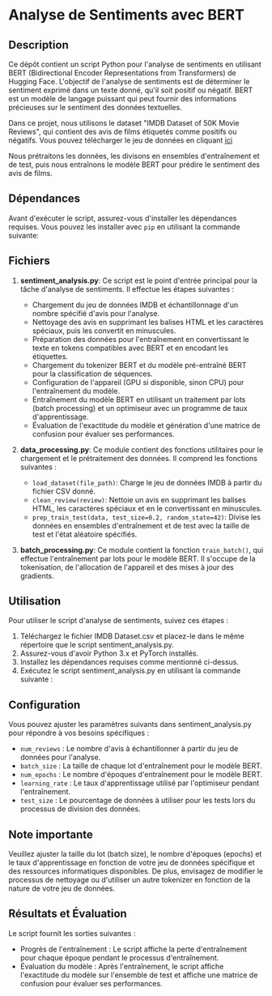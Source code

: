 # Analyse de Sentiments avec BERT

## Description
Ce dépôt contient un script Python pour l'analyse de sentiments en utilisant BERT (Bidirectional Encoder Representations from Transformers) de Hugging Face. L'objectif de l'analyse de sentiments est de déterminer le sentiment exprimé dans un texte donné, qu'il soit positif ou négatif. BERT est un modèle de langage puissant qui peut fournir des informations précieuses sur le sentiment des données textuelles.

Dans ce projet, nous utilisons le dataset "IMDB Dataset of 50K Movie Reviews", qui contient des avis de films étiquetés comme positifs ou négatifs. Vous pouvez télécharger le jeu de données en cliquant [ici](https://www.kaggle.com/datasets/lakshmi25npathi/imdb-dataset-of-50k-movie-reviews?datasetId=134715&sortBy=voteCount)

Nous prétraitons les données, les divisons en ensembles d'entraînement et de test, puis nous entraînons le modèle BERT pour prédire le sentiment des avis de films.

## Dépendances
Avant d'exécuter le script, assurez-vous d'installer les dépendances requises. Vous pouvez les installer avec `pip` en utilisant la commande suivante:


## Fichiers
1. **sentiment_analysis.py**: Ce script est le point d'entrée principal pour la tâche d'analyse de sentiments. Il effectue les étapes suivantes :
   - Chargement du jeu de données IMDB et échantillonnage d'un nombre spécifié d'avis pour l'analyse.
   - Nettoyage des avis en supprimant les balises HTML et les caractères spéciaux, puis les convertit en minuscules.
   - Préparation des données pour l'entraînement en convertissant le texte en tokens compatibles avec BERT et en encodant les étiquettes.
   - Chargement du tokenizer BERT et du modèle pré-entraîné BERT pour la classification de séquences.
   - Configuration de l'appareil (GPU si disponible, sinon CPU) pour l'entraînement du modèle.
   - Entraînement du modèle BERT en utilisant un traitement par lots (batch processing) et un optimiseur avec un programme de taux d'apprentissage.
   - Évaluation de l'exactitude du modèle et génération d'une matrice de confusion pour évaluer ses performances.

2. **data_processing.py**: Ce module contient des fonctions utilitaires pour le chargement et le prétraitement des données. Il comprend les fonctions suivantes :
   - `load_dataset(file_path)`: Charge le jeu de données IMDB à partir du fichier CSV donné.
   - `clean_review(review)`: Nettoie un avis en supprimant les balises HTML, les caractères spéciaux et en le convertissant en minuscules.
   - `prep_train_test(data, test_size=0.2, random_state=42)`: Divise les données en ensembles d'entraînement et de test avec la taille de test et l'état aléatoire spécifiés.

3. **batch_processing.py**: Ce module contient la fonction `train_batch()`, qui effectue l'entraînement par lots pour le modèle BERT. Il s'occupe de la tokenisation, de l'allocation de l'appareil et des mises à jour des gradients.

## Utilisation
Pour utiliser le script d'analyse de sentiments, suivez ces étapes :
1. Téléchargez le fichier IMDB Dataset.csv et placez-le dans le même répertoire que le script sentiment_analysis.py.
2. Assurez-vous d'avoir Python 3.x et PyTorch installés.
3. Installez les dépendances requises comme mentionné ci-dessus.
4. Exécutez le script sentiment_analysis.py en utilisant la commande suivante :


## Configuration
Vous pouvez ajuster les paramètres suivants dans sentiment_analysis.py pour répondre à vos besoins spécifiques :
- `num_reviews` : Le nombre d'avis à échantillonner à partir du jeu de données pour l'analyse.
- `batch_size` : La taille de chaque lot d'entraînement pour le modèle BERT.
- `num_epochs` : Le nombre d'époques d'entraînement pour le modèle BERT.
- `learning_rate` : Le taux d'apprentissage utilisé par l'optimiseur pendant l'entraînement.
- `test_size` : Le pourcentage de données à utiliser pour les tests lors du processus de division des données.

## Note importante
Veuillez ajuster la taille du lot (batch size), le nombre d'époques (epochs) et le taux d'apprentissage en fonction de votre jeu de données spécifique et des ressources informatiques disponibles. De plus, envisagez de modifier le processus de nettoyage ou d'utiliser un autre tokenizer en fonction de la nature de votre jeu de données.

## Résultats et Évaluation
Le script fournit les sorties suivantes :
- Progrès de l'entraînement : Le script affiche la perte d'entraînement pour chaque époque pendant le processus d'entraînement.
- Évaluation du modèle : Après l'entraînement, le script affiche l'exactitude du modèle sur l'ensemble de test et affiche une matrice de confusion pour évaluer ses performances.
